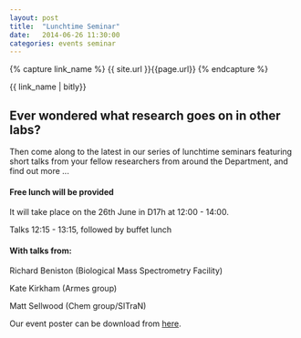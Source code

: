 ```yaml
---
layout: post
title:  "Lunchtime Seminar"
date:   2014-06-26 11:30:00
categories: events seminar
---
```


{% capture link_name %}
 {{ site.url }}{{page.url}}
{% endcapture %}

<div class="link">
{{ link_name | bitly}}
</div>

## Ever wondered what research goes on in other labs?

Then come along to the latest in our series of lunchtime seminars featuring short talks from your fellow researchers from around the Department, and find out more ...

#### Free lunch will be provided

It will take place on the 26th June in D17h at 12:00 - 14:00. 

Talks 12:15 - 13:15, followed by buffet lunch

#### With talks from:

Richard Beniston (Biological Mass Spectrometry Facility)

Kate Kirkham (Armes group)

Matt Sellwood (Chem group/SITraN)


Our event poster can be download from [here]({{site.url}}/files/seminar_26_06_14.pdf).

